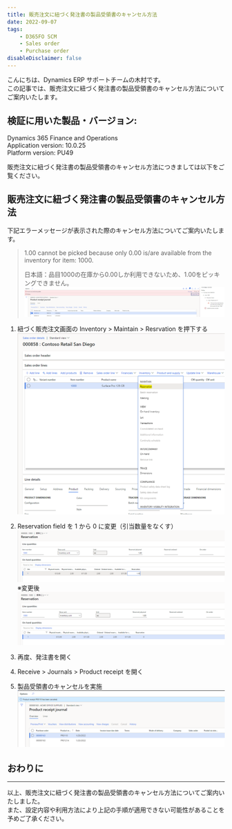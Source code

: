 ```yaml
---
title: 販売注文に紐づく発注書の製品受領書のキャンセル方法
date: 2022-09-07
tags: 
    - D365FO SCM
    - Sales order
    - Purchase order    
disableDisclaimer: false
---
```


こんにちは、Dynamics ERP サポートチームの木村です。  
この記事では、販売注文に紐づく発注書の製品受領書のキャンセル方法についてご案内いたします。  

<!-- more -->
## 検証に用いた製品・バージョン:
Dynamics 365 Finance and Operations  
Application version: 10.0.25  
Platform version: PU49 

販売注文に紐づく発注書の製品受領書のキャンセル方法につきましては以下をご覧ください。  

## 販売注文に紐づく発注書の製品受領書のキャンセル方法
下記エラーメッセージが表示された際のキャンセル方法についてご案内いたします。
> 1.00 cannot be picked because only 0.00 is/are available from the inventory for item: 1000.
>
> 日本語：品目1000の在庫から0.00しか利用できないため、1.00をピッキングできません。
![](./cancel-productreceipt-linkso/cancel-productreceipt-linkso_1.png)

1. 紐づく販売注文画面の Inventory > Maintain > Resrvation を押下する
![](./cancel-productreceipt-linkso/cancel-productreceipt-linkso_2.png)

1. Reservation field を 1 から 0 に変更（引当数量をなくす）
![](./cancel-productreceipt-linkso/cancel-productreceipt-linkso_3.png)  
※変更後
![](./cancel-productreceipt-linkso/cancel-productreceipt-linkso_4.png)

1. 再度、発注書を開く
1. Receive > Journals > Product receipt を開く
1. 製品受領書のキャンセルを実施
![](./cancel-productreceipt-linkso/cancel-productreceipt-linkso_5.png) 

## おわりに
---
以上、販売注文に紐づく発注書の製品受領書のキャンセル方法についてご案内いたしました。  
また、設定内容や利用方法により上記の手順が適用できない可能性があることを予めご了承ください。
